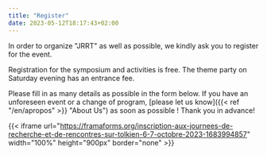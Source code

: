 ```yaml
---
title: "Register"
date: 2023-05-12T18:17:43+02:00
---
```


In order to organize "JRRT" as well as possible, we kindly ask you to register for the event.

Registration for the symposium and activities is free. The theme party on Saturday evening has an entrance fee.

Please fill in as many details as possible in the form below. If you have an unforeseen event or a change of program, [please let us know]({{< ref "/en/apropos" >}} "About Us") as soon as possible ! Thank you in advance!

{{< iframe url="https://framaforms.org/inscription-aux-journees-de-recherche-et-de-rencontres-sur-tolkien-6-7-octobre-2023-1683994857" width="100%" height="900px" border="none" >}}
